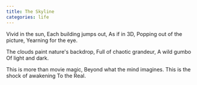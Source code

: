 ```yaml
---
title: The Skyline
categories: life
---
```

Vivid in the sun,
Each building jumps out,
As if in 3D,
Popping out of the picture,
Yearning for the eye.

The clouds paint nature's backdrop,
Full of chaotic grandeur,
A wild gumbo
Of light and dark.

This is more than movie magic,
Beyond what the mind imagines.
This is the shock of awakening
To the Real.
